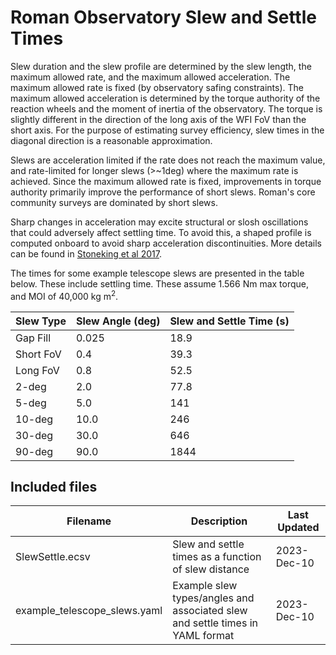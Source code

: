 # Roman Observatory Slew and Settle Times

Slew duration and the slew profile are determined by the slew length, the maximum allowed rate, and the maximum allowed acceleration. The maximum allowed rate is fixed (by observatory safing constraints). The maximum allowed acceleration is determined by the torque authority of the reaction wheels and the moment of inertia of the observatory. The torque is slightly different in the direction of the long axis of the WFI FoV than the short axis. For the purpose of estimating survey efficiency, slew times in the diagonal direction is a reasonable approximation.

Slews are acceleration limited if the rate does not reach the maximum value, and rate-limited for longer slews (>~1deg) where the maximum rate is achieved. Since the maximum allowed rate is fixed, improvements in torque authority primarily improve the performance of short slews. Roman's core community surveys are dominated by short slews.

Sharp changes in acceleration may excite structural or slosh oscillations that could adversely affect settling time. To avoid this, a shaped profile is computed onboard to avoid sharp acceleration discontinuities. More details can be found in [Stoneking et al 2017](https://ntrs.nasa.gov/citations/20170001037).

The times for some example telescope slews are presented in the table below. These include settling time. These assume 1.566 Nm max torque, and MOI of 40,000 kg m<sup>2</sup>.

| Slew Type | Slew Angle (deg) | Slew and Settle Time (s) |
|-----------|------------------|---------------|
| Gap Fill  | 0.025            | 18.9          |
| Short FoV | 0.4              | 39.3          |
| Long FoV  | 0.8              | 52.5          |
| 2-deg     | 2.0              | 77.8          |
| 5-deg     | 5.0              | 141           |
| 10-deg    | 10.0             | 246           |
| 30-deg    | 30.0             | 646           |
| 90-deg    | 90.0             | 1844          |

## Included files

| Filename                     | Description                                                                   | Last Updated |
|------------------------------|-------------------------------------------------------------------------------|--------------|
| SlewSettle.ecsv              | Slew and settle times as a function of slew distance                          | 2023-Dec-10  |
| example_telescope_slews.yaml | Example slew types/angles and associated slew and settle times in YAML format | 2023-Dec-10  |
